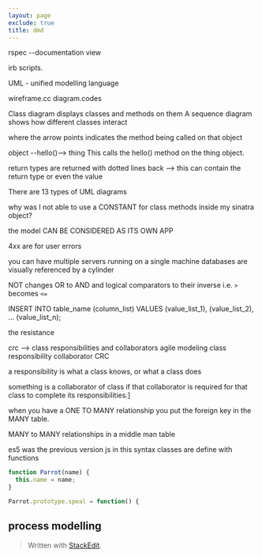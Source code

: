 ```yaml
---
layout: page
exclude: true
title: dmd
---
```


rspec --documentation view

irb scripts.

UML - unified modelling language

wireframe.cc
diagram.codes

Class diagram displays classes and methods on them
A sequence diagram shows how different classes interact

where the arrow points indicates the method being called on that object

object --hello()--> thing
This calls the hello() method on the thing object.

return types are returned with dotted lines back --> this can contain the return type or even the value

There are 13 types of UML diagrams


why was I not able to use a CONSTANT for class methods inside my sinatra object?

the model CAN BE CONSIDERED AS ITS OWN APP

4xx are for user errors

you can have multiple servers running on a single machine
databases are visually referenced by a cylinder


NOT changes OR to AND and logical comparators to their inverse i.e. `>` becomes `<=`

INSERT INTO table_name (column_list)
VALUES
    (value_list_1),
    (value_list_2),
    ...
    (value_list_n);

the resistance

crc --> class responsibilities and collaborators
agile modeling class responsibility collaborator CRC

a responsibility is what a class knows, or what a class does

something is a collaborator of class if that collaborator is required for that class to complete its responsibilities.]

when you have a ONE TO MANY relationship you put the foreign key in the MANY table.

MANY to MANY relationships in a middle man table

es5 was the previous version js
in this syntax classes are define with functions
```js
function Parrot(name) {
  this.name = name;
}

Parrot.prototype.speal = function() {

```
## process modelling


> Written with [StackEdit](https://stackedit.io/).
<!--stackedit_data:
eyJoaXN0b3J5IjpbLTEyOTU2OTE0NjIsMTY2ODY3Njg0MSwtMT
kyODA4MjgsMTk0MTI4NTg1MywtNjI2NzM4MTczLC0xOTg3NjI5
MzQsLTE2NDQ4NDc2OTAsLTY0OTYyMDAzMywtMjA4NTA1MTk3MS
wtMjAzNTg3OTQwNiwtMTEzMjg0NjEzNywxODAxNTc1Nzk4LDE5
MTY3OTE3MjUsLTEwOTQ3MjM5NTEsLTEzMzM0ODQwMTldfQ==
-->